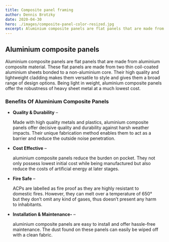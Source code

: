 ```yaml
---
title: Composite panel framing
author: Dennis Brotzky
date: 2020-04-30
hero: ./images/composite-panel-color-resized.jpg
excerpt: Aluminium composite panels are flat panels that are made from aluminium composite material. These flat panels are made from two thin coil-coated aluminium sheets bonded to a non-aluminium core. Their high quality and lightweight cladding makes them versatile to style and gives them a broad range of design options.  Being light in weight, aluminium composite panels offer the robustness of heavy sheet metal at a much lowest cost.
---
```


## Aluminium composite panels

Aluminium composite panels are flat panels that are made from aluminium composite material. These flat panels are made from two thin coil-coated aluminium sheets bonded to a non-aluminium core. Their high quality and lightweight cladding makes them versatile to style and gives them a broad range of design options.  Being light in weight, aluminium composite panels offer the robustness of heavy sheet metal at a much lowest cost.


### Benefits Of Aluminium Composite Panels

- **Quality & Durability** – <p style="padding-right: 20px">Made with high quality metals and plastics, aluminium composite panels offer decisive quality and durability against harsh weather impacts. Their unique fabrication method enables them to act as a barrier and reduce the outside noise penetration.</p>
- **Cost Effective** – <p style="padding-right: 20px">aluminium composite panels reduce the burden on pocket. They not only possess lowest initial cost while being manufactured but also reduce the costs of artificial energy at later stages.</p>

- **Fire Safe** – <p style="padding-right: 20px">ACPs are labelled as fire proof as they are highly resistant to domestic fires. However, they can melt over a temperature of 650° but they don’t omit any kind of gases, thus doesn’t present any harm to inhabitants.</p>
- **Installation & Maintenance-** – <p style="padding-right: 20px">aluminium composite panels are easy to install and offer hassle-free maintenance. The dust found on these panels can easily be wiped off with a clean fabric.</p>



